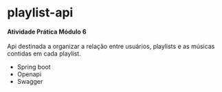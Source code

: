 # playlist-api
**Atividade Prática Módulo 6**<br><br>
Api destinada a organizar a relação entre usuários, playlists e as músicas contidas em cada playlist.


* Spring boot
* Openapi
* Swagger